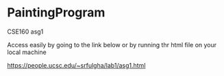# PaintingProgram
CSE160 asg1

Access easily by going to the link below or by running thr html file on your local machine 

https://people.ucsc.edu/~srfulgha/lab1/asg1.html
